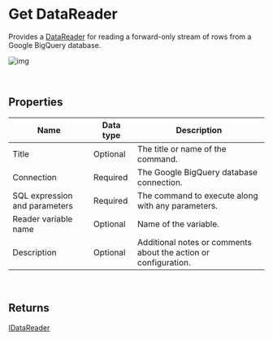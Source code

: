# Get DataReader

Provides a [DataReader](https://learn.microsoft.com/en-us/dotnet/api/system.data.sqlclient.sqldatareader) for reading a forward-only stream of rows from a Google BigQuery database.

![img](https://profitbasedocs.blob.core.windows.net/flowimages/bigquery-get-datareader.png)

<br/>

## Properties

| Name         | Data type       | Description                                       |
|--------------|-----------------|---------------------------------------------------|
| Title           | Optional | The title or name of the command.     |
| Connection         | Required   | The Google BigQuery database connection. |
|SQL expression and parameters   | Required      | The command to execute along with any parameters.   |
| Reader variable name | Optional  | Name of the variable.  |
| Description   | Optional | Additional notes or comments about the action or configuration. |

<br/>

## Returns

[IDataReader](https://learn.microsoft.com/en-us/dotnet/api/system.data.idatareader)
